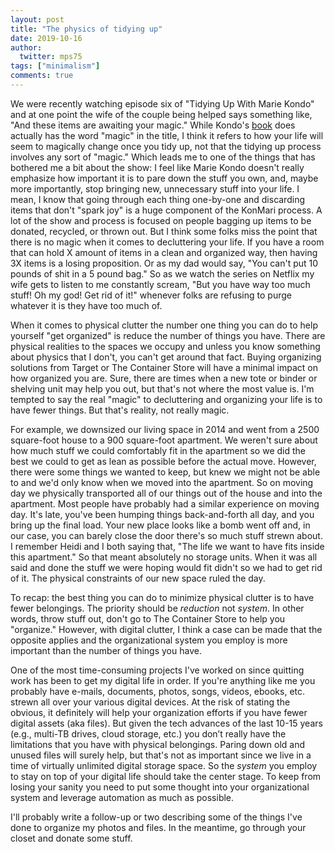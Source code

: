 ```yaml
---
layout: post
title: "The physics of tidying up"
date: 2019-10-16
author:
  twitter: mps75
tags: ["minimalism"]
comments: true
---
```


We were recently watching episode six of "Tidying Up With Marie Kondo" and at one point the wife of the couple being helped says something like, "And these items are awaiting your magic."  While Kondo's [book](https://www.goodreads.com/book/show/22318578-the-life-changing-magic-of-tidying-up) does actually has the word "magic" in the title, I think it refers to how your life will seem to magically change once you tidy up, not that the tidying up process involves any sort of "magic." Which leads me to one of the things that has bothered me a bit about the show: I feel like Marie Kondo doesn't really emphasize how important it is to pare down the stuff you own, and, maybe more importantly, stop bringing new, unnecessary stuff into your life. I mean, I know that going through each thing one-by-one and discarding items that don't "spark joy" is a huge component of the KonMari process. A lot of the show and process is focused on people bagging up items to be donated, recycled, or thrown out. But I think some folks miss the point that there is no magic when it comes to decluttering your life. If you have a room that can hold X amount of items in a clean and organized way, then having 3X items is a losing proposition. Or as my dad would say, "You can't put 10 pounds of shit in a 5 pound bag." So as we watch the series on Netflix my wife gets to listen to me constantly scream, "But you have way too much stuff! Oh my god!  Get rid of it!" whenever folks are refusing to purge whatever it is they have too much of.

When it comes to physical clutter the number one thing you can do to help yourself "get organized" is reduce the number of things you have. There are physical realities to the spaces we occupy and unless you know something about physics that I don't, you can't get around that fact. Buying organizing solutions from Target or The Container Store will have a minimal impact on how organized you are. Sure, there are times when a new tote or binder or shelving unit may help you out, but that's not where the most value is. I'm tempted to say the real "magic" to decluttering and organizing your life is to have fewer things. But that's reality, not really magic.

For example, we downsized our living space in 2014 and went from a 2500 square-foot house to a 900 square-foot apartment. We weren't sure about how much stuff we could comfortably fit in the apartment so we did the best we could to get as lean as possible before the actual move. However, there were some things we wanted to keep, but knew we might not be able to and we'd only know when we moved into the apartment. So on moving day we physically transported all of our things out of the house and into the apartment. Most people have probably had a similar experience on moving day. It's late, you've been humping things back-and-forth all day, and you bring up the final load. Your new place looks like a bomb went off and, in our case, you can barely close the door there's so much stuff strewn about. I remember Heidi and I both saying that, "The life we want to have fits inside this apartment." So that meant absolutely no storage units. When it was all said and done the stuff we were hoping would fit didn't so we had to get rid of it. The physical constraints of our new space ruled the day.

To recap: the best thing you can do to minimize physical clutter is to have fewer belongings. The priority should be _reduction_ not _system_. In other words, throw stuff out, don't go to The Container Store to help you "organize." However, with digital clutter, I think a case can be made that the opposite applies and the organizational system you employ is more important than the number of things you have.

One of the most time-consuming projects I've worked on since quitting work has been to get my digital life in order. If you're anything like me you probably have e-mails, documents, photos, songs, videos, ebooks, etc. strewn all over your various digital devices.  At the risk of stating the obvious, it definitely will help your organization efforts if you have fewer digital assets (aka files).  But given the tech advances of the last 10-15 years (e.g., multi-TB drives, cloud storage, etc.) you don’t really have the limitations that you have with physical belongings.  Paring down old and unused files will surely help, but that's not as important since we live in a time of virtually unlimited digital storage space. So the _system_ you employ to stay on top of your digital life should take the center stage. To keep from losing your sanity you need to put some thought into your organizational system and leverage automation as much as possible.

I'll probably write a follow-up or two describing some of the things I've done to organize my photos and files.  In the meantime, go through your closet and donate some stuff.

